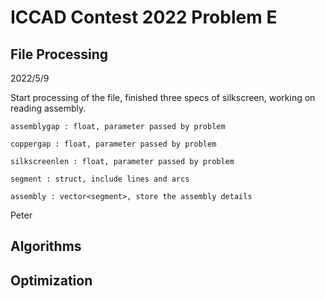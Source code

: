 # ICCAD Contest 2022 Problem E

## File Processing

2022/5/9

Start processing of the file, finished three specs of silkscreen, working on reading assembly.

    assemblygap : float, parameter passed by problem

    coppergap : float, parameter passed by problem

    silkscreenlen : float, parameter passed by problem

    segment : struct, include lines and arcs

    assembly : vector<segment>, store the assembly details
Peter

## Algorithms

## Optimization
